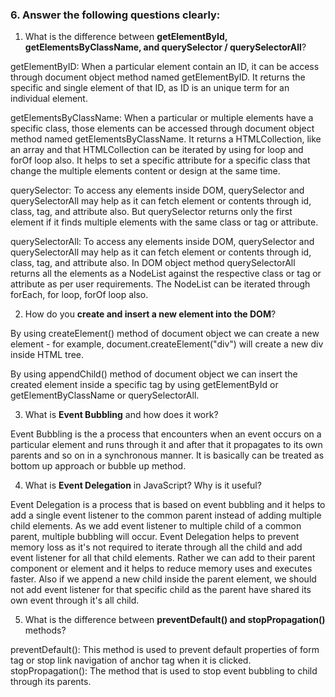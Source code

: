 ### 6. Answer the following questions clearly:

1. What is the difference between **getElementById, getElementsByClassName, and querySelector / querySelectorAll**?

<!-- Answer:  -->
getElementByID: When a particular element contain an ID, it can be access through document object method named getElementByID. It returns the specific and single element of that ID, as ID is an unique term for an individual element. 

getElementsByClassName: When a particular or multiple elements have a specific class, those elements can be accessed through document object method named getElementsByClassName. It returns a HTMLCollection, like an array and that HTMLCollection can be iterated by using for loop and forOf loop also. It helps to set a specific attribute for a specific class that change the multiple elements content or design at the same time.

querySelector: To access any elements inside DOM, querySelector and querySelectorAll may help as it can fetch element or contents through id, class, tag, and attribute also. But querySelector returns only the first element if it finds multiple elements with the same class or tag or attribute.

querySelectorAll: To access any elements inside DOM, querySelector and querySelectorAll may help as it can fetch element or contents through id, class, tag, and attribute also. In DOM object method querySelectorAll returns all the elements as a NodeList against the respective class or tag or attribute as per user requirements. The NodeList can be iterated through forEach, for loop, forOf loop also.

2. How do you **create and insert a new element into the DOM**?

<!-- Answer -->
By using createElement() method of document object we can create a new element - for example, document.createElement("div") will create a new div inside HTML tree.

By using appendChild() method of document object we can insert the created element inside a specific tag by using getElementById or getElementByClassName or querySelectorAll.

3. What is **Event Bubbling** and how does it work?

<!-- Answer -->
Event Bubbling is the a process that encounters when an event occurs on a particular element and runs through it and after that it propagates to its own parents and so on in a synchronous manner. It is basically can be treated as bottom up approach or bubble up method.

4. What is **Event Delegation** in JavaScript? Why is it useful?

<!-- Answer -->
Event Delegation is a process that is based on event bubbling and it helps to add a single event listener to the common parent instead of adding multiple child elements. As we add event listener to multiple child of a common parent, multiple bubbling will occur.
Event Delegation helps to prevent memory loss as it's not required to iterate through all the child and add event listener for all that child elements. Rather we can add to their parent component or element and it helps to reduce memory uses and executes faster. Also if we append a new child inside the parent element, we should not add event listener for that specific child as the parent have shared its own event through it's all child.

5. What is the difference between **preventDefault() and stopPropagation()** methods?

<!-- Answer -->
preventDefault(): This method is used to prevent default properties of form tag or stop link navigation of anchor tag when it is clicked.
stopPropagation(): The method that is used to stop event bubbling to child through its parents.